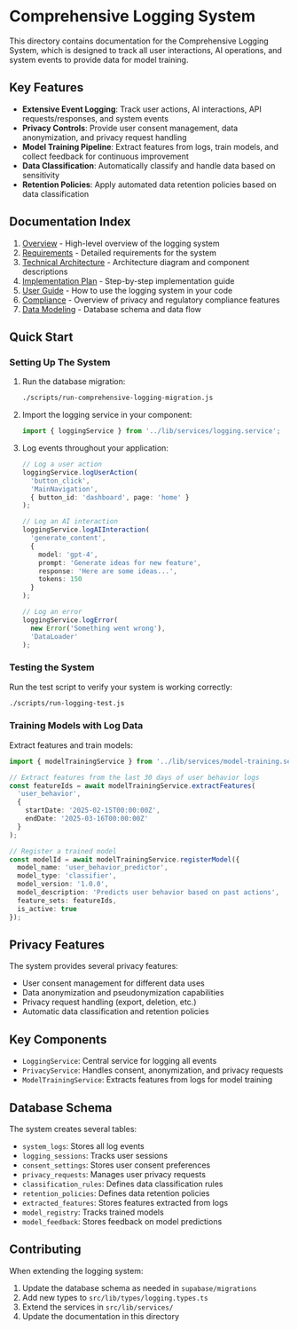 # Comprehensive Logging System

This directory contains documentation for the Comprehensive Logging System, which is designed to track all user interactions, AI operations, and system events to provide data for model training.

## Key Features

- **Extensive Event Logging**: Track user actions, AI interactions, API requests/responses, and system events
- **Privacy Controls**: Provide user consent management, data anonymization, and privacy request handling
- **Model Training Pipeline**: Extract features from logs, train models, and collect feedback for continuous improvement
- **Data Classification**: Automatically classify and handle data based on sensitivity
- **Retention Policies**: Apply automated data retention policies based on data classification

## Documentation Index

1. [Overview](./OVERVIEW.md) - High-level overview of the logging system
2. [Requirements](./REQUIREMENTS.md) - Detailed requirements for the system
3. [Technical Architecture](./TECHNICAL_ARCHITECTURE.md) - Architecture diagram and component descriptions
4. [Implementation Plan](./IMPLEMENTATION_PLAN.md) - Step-by-step implementation guide
5. [User Guide](./USER_GUIDE.md) - How to use the logging system in your code
6. [Compliance](./COMPLIANCE.md) - Overview of privacy and regulatory compliance features
7. [Data Modeling](./DATA_MODELING.md) - Database schema and data flow

## Quick Start

### Setting Up The System

1. Run the database migration:
   ```bash
   ./scripts/run-comprehensive-logging-migration.js
   ```

2. Import the logging service in your component:
   ```typescript
   import { loggingService } from '../lib/services/logging.service';
   ```

3. Log events throughout your application:
   ```typescript
   // Log a user action
   loggingService.logUserAction(
     'button_click',
     'MainNavigation',
     { button_id: 'dashboard', page: 'home' }
   );

   // Log an AI interaction
   loggingService.logAIInteraction(
     'generate_content',
     {
       model: 'gpt-4',
       prompt: 'Generate ideas for new feature',
       response: 'Here are some ideas...',
       tokens: 150
     }
   );

   // Log an error
   loggingService.logError(
     new Error('Something went wrong'),
     'DataLoader'
   );
   ```

### Testing the System

Run the test script to verify your system is working correctly:

```bash
./scripts/run-logging-test.js
```

### Training Models with Log Data

Extract features and train models:

```typescript
import { modelTrainingService } from '../lib/services/model-training.service';

// Extract features from the last 30 days of user behavior logs
const featureIds = await modelTrainingService.extractFeatures(
  'user_behavior',
  {
    startDate: '2025-02-15T00:00:00Z',
    endDate: '2025-03-16T00:00:00Z'
  }
);

// Register a trained model
const modelId = await modelTrainingService.registerModel({
  model_name: 'user_behavior_predictor',
  model_type: 'classifier',
  model_version: '1.0.0',
  model_description: 'Predicts user behavior based on past actions',
  feature_sets: featureIds,
  is_active: true
});
```

## Privacy Features

The system provides several privacy features:

- User consent management for different data uses
- Data anonymization and pseudonymization capabilities
- Privacy request handling (export, deletion, etc.)
- Automatic data classification and retention policies

## Key Components

- `LoggingService`: Central service for logging all events
- `PrivacyService`: Handles consent, anonymization, and privacy requests
- `ModelTrainingService`: Extracts features from logs for model training

## Database Schema

The system creates several tables:

- `system_logs`: Stores all log events
- `logging_sessions`: Tracks user sessions
- `consent_settings`: Stores user consent preferences
- `privacy_requests`: Manages user privacy requests
- `classification_rules`: Defines data classification rules
- `retention_policies`: Defines data retention policies
- `extracted_features`: Stores features extracted from logs
- `model_registry`: Tracks trained models
- `model_feedback`: Stores feedback on model predictions

## Contributing

When extending the logging system:

1. Update the database schema as needed in `supabase/migrations`
2. Add new types to `src/lib/types/logging.types.ts`
3. Extend the services in `src/lib/services/`
4. Update the documentation in this directory
